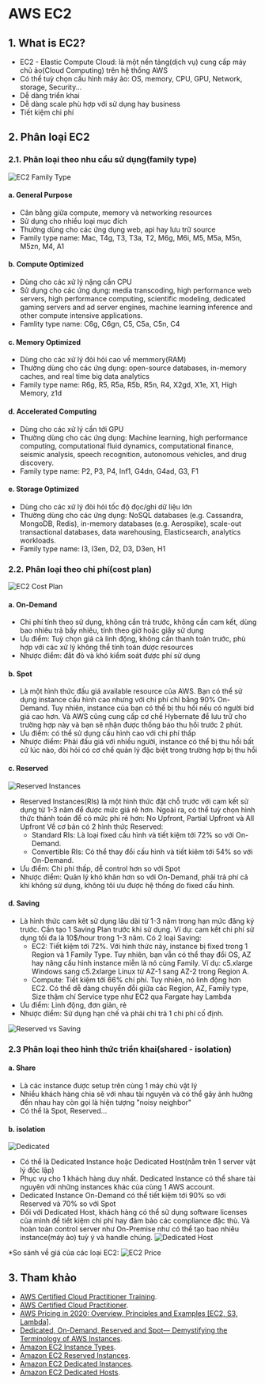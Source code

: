 # AWS EC2

## 1. What is EC2?
  - EC2 - Elastic Compute Cloud: là một nền tảng(dịch vụ) cung cấp máy chủ ảo(Cloud Computing) trên hệ thống AWS
  - Có thể tuỳ chọn cấu hình máy ảo: OS, memory, CPU, GPU, Network, storage, Security...
  - Dễ dàng triển khai
  - Dễ dàng scale phù hợp với sử dụng hay business
  - Tiết kiệm chi phí
## 2. Phân loại EC2
  ### 2.1. Phân loại theo nhu cầu sử dụng(family type)
  ![EC2 Family Type](resources/1.png "EC2 Family Type")
  #### a. General Purpose
  - Cân bằng giữa compute, memory và networking resources
  - Sử dụng cho nhiều loại mục đích
  - Thường dùng cho các ứng dụng web, api hay lưu trữ source
  - Family type name: Mac, T4g, T3, T3a, T2, M6g, M6i, M5, M5a, M5n, M5zn, M4, A1
  #### b. Compute Optimized
  - Dùng cho các xử lý nặng cần CPU
  - Sử dụng cho các ứng dụng: media transcoding, high performance web servers, high performance computing, scientific modeling, dedicated gaming servers and ad server engines, machine learning inference and other compute intensive applications.
  - Famlity type name: C6g, C6gn, C5, C5a, C5n, C4
  #### c. Memory Optimized
  - Dùng cho các xử lý đỏi hỏi cao về memmory(RAM)
  - Thường dùng cho các ứng dụng: open-source databases, in-memory caches, and real time big data analytics
  - Family type name: R6g, R5, R5a, R5b, R5n, R4, X2gd, X1e, X1, High Memory, z1d
  #### d. Accelerated Computing
  - Dùng cho các xử lý cần tới GPU
  - Thường dùng cho các ứng dụng: Machine learning, high performance computing, computational fluid dynamics, computational finance, seismic analysis, speech recognition, autonomous vehicles, and drug discovery.
  - Family type name: P2, P3, P4, Inf1, G4dn, G4ad, G3, F1
  #### e. Storage Optimized 
  - Dùng cho các xử lý đòi hỏi tốc độ đọc/ghi dữ liệu lớn
  - Thường dùng cho các ứng dụng: NoSQL databases (e.g. Cassandra, MongoDB, Redis), in-memory databases (e.g. Aerospike), scale-out transactional databases, data warehousing, Elasticsearch, analytics workloads.
  - Family type name: I3, I3en, D2, D3, D3en, H1
  ### 2.2. Phân loại theo chi phí(cost plan)
  ![EC2 Cost Plan](resources/5.png "EC2 Cost Plan")
  #### a. On-Demand
  - Chi phí tính theo sử dụng, không cần trả trước, không cần cam kết, dùng bao nhiêu trả bấy nhiêu, tính theo giờ hoặc giây sử dụng
  - Ưu điểm: Tuỳ chọn giá cả linh động, không cần thanh toán trước, phù hợp với các xử lý không thể tính toán được resources 
  - Nhược điểm: đắt đỏ và khó kiểm soát được phí sử dụng
  #### b. Spot
  - Là một hình thức đấu giá available resource của AWS. Bạn có thể sử dụng instance cấu hình cao nhưng với chi phí chỉ bằng 90% On-Demand. Tuy nhiên, instance của bạn có thể bị thu hồi nếu có người bid giá cao hơn. Và AWS cũng cung cấp cơ chế Hybernate để lưu trữ cho trường hợp này và bạn sẽ nhận được thống báo thu hồi trước 2 phút.
  - Ưu điểm: có thể sử dụng cấu hình cao với chi phí thấp
  - Nhược điểm: Phải đấu giá với nhiều người, instance có thể bị thu hồi bất cứ lúc nào, đòi hỏi có cơ chế quản lý đặc biệt trong trường hợp bị thu hồi
  #### c. Reserved
  ![Reserved Instances](resources/6.png "Reserved Instances")
  - Reserved Instances(RIs) là một hình thức đặt chỗ trước với cam kết sử dụng từ 1-3 năm để được mức giá rẻ hơn. Ngoài ra, có thể tuỳ chọn hình thức thánh toán để có mức phí rẻ hơn: No Upfront, Partial Upfront và All Upfront Về cơ bản có 2 hình thức Reserved:
    + Standard RIs: Là loại fixed cấu hình và tiết kiệm tới 72% so với On-Demand.
    + Convertible RIs: Có thể thay đổi cấu hình và tiết kiêm tới 54% so với On-Demand.
  - Ưu điểm: Chi phí thấp, dễ control hơn so với Spot
  - Nhược điểm: Quản lý khó khăn hơn so với On-Demand, phải trả phí cả khi không sử dụng, không tôi ưu được hệ thống do fixed cấu hình.
  #### d. Saving
  - Là hình thức cam kêt sử dụng lâu dài từ 1-3 năm trong hạn mức đăng ký trước. Cần tạo 1 Saving Plan trước khi sử dụng. Ví dụ: cam kết chi phí sử dụng tối đa là 10$/hour trong 1-3 năm. Có 2 loại Saving:
    + EC2: Tiết kiệm tới 72%. Với hình thức này, instance bị fixed trong 1 Region và 1 Family Type. Tuy nhiên, bạn vẫn có thể thay đổi OS, AZ hay nâng cấu hình instance miễn là nó cùng Family. Ví dụ: c5.xlarge Windows sang c5.2xlarge Linux từ AZ-1 sang AZ-2 trong Region A.
    + Compute: Tiết kiệm tới 66% chí phí. Tuy nhiên, nó linh động hơn EC2. Có thể dễ dàng chuyển đỗi giữa các Region, AZ, Family type, Size thậm chí Service type như EC2 qua Fargate hay Lambda
  - Ưu điểm: Linh động, đơn giản, rẻ
  - Nhược điểm: Sử dụng hạn chế và phải chi trả 1 chi phí cố định.

  ![ Reserved vs Saving ](resources/3.png "Reserved vs Saving")
  ### 2.3 Phân loại theo hình thức triển khai(shared - isolation)
  
  #### a. Share
  - Là các instance được setup trên cùng 1 máy chủ vật lý
  - Nhiều khách hàng chia sẽ với nhau tài nguyên và có thể gây ảnh hưởng đến nhau hay còn gọi là hiện tượng "noisy neighbor"
  - Có thể là Spot, Reserved...
  #### b. isolation
  ![ Dedicated ](resources/7.png "Dedicated")
  - Có thể là Dedicated Instance hoặc Dedicated Host(nằm trên 1 server vật lý độc lập)
  - Phục vụ cho 1 khách hàng duy nhất. Dedicated Instance có thể share tài nguyên với những instances khác của cùng 1 AWS account.
  - Dedicated Instance On-Demand có thể tiết kiệm tới 90% so với Reserved và 70% so với Spot
  - Đối với Dedicated Host, khách hàng có thể sử dụng software licenses của mình để tiết kiệm chi phí hay đảm bảo các compliance đặc thù. Và hoàn toàn control server như On-Premise như có thể tạo bao nhiêu instance(máy ảo) tuỳ ý và handle chúng.
  ![ Dedicated Host](resources/8.png "Dedicated Host")

*So sánh về giá của các loại EC2:
  ![EC2 Price](resources/9.webp "EC2 Price")
## 3. Tham khảo
- [AWS Certified Cloud Practitioner Training](https://www.youtube.com/watch?v=3hLmDS179YE&t=11s "AWS Certified Cloud Practitioner Training").
- [AWS Certified Cloud Practitioner](https://d1.awsstatic.com/training-and-certification/docs-cloud-practitioner/AWS-Certified-Cloud-Practitioner_Exam-Guide.pdf "(CLF-C01) Exam Guide").
- [AWS Pricing in 2020: Overview, Principles and Examples [EC2, S3, Lambda]](https://rnd-solutions.net/2020/01/17/aws-pricing-in-2020-overview-principles-and-examples/ "AWS Pricing in 2020: Overview, Principles and Examples [EC2, S3, Lambda]").
- [Dedicated, On-Demand, Reserved and Spot— Demystifying the Terminology of AWS Instances](https://www.virtana.com/blog/demystifying-terminology-aws-instances/  "Dedicated, On-Demand, Reserved and Spot— Demystifying the Terminology of AWS Instances").
- [Amazon EC2 Instance Types](https://aws.amazon.com/ec2/instance-types/  "Amazon EC2 Instance Types").
- [Amazon EC2 Reserved Instances](https://aws.amazon.com/ec2/pricing/reserved-instances/?nc1=h_ls  "Amazon EC2 Reserved Instances").
- [Amazon EC2 Dedicated Instances](https://aws.amazon.com/ec2/pricing/dedicated-instances/  "Amazon EC2 Dedicated Instances").
- [Amazon EC2 Dedicated Hosts](https://aws.amazon.com/ec2/dedicated-hosts/ "Amazon EC2 Dedicated Hosts").